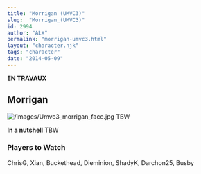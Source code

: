 ```yaml
---
title: "Morrigan (UMVC3)"
slug:  "Morrigan_(UMVC3)"
id: 2994
author: "ALX"
permalink: "morrigan-umvc3.html"
layout: "character.njk"
tags: "character"
date: "2014-05-09"
---
```


**EN TRAVAUX**

## Morrigan

![](/images/Umvc3_morrigan_face.jpg‎ "/images/Umvc3_morrigan_face.jpg‎")
TBW

**In a nutshell** TBW

### Players to Watch

ChrisG, Xian, Buckethead, Dieminion, ShadyK, Darchon25, Busby
